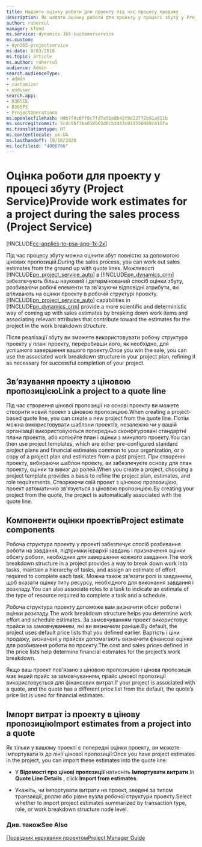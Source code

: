 ```yaml
---
title: Надайте оцінку роботи для проекту під час процесу продажу
description: Як надати оцінку роботи для проекту у процесі збуту у Project Service
author: ruhercul
manager: kfend
ms.service: dynamics-365-customerservice
ms.custom:
- dyn365-projectservice
ms.date: 8/03/2018
ms.topic: article
ms.author: ruhercul
audience: Admin
search.audienceType:
- admin
- customizer
- enduser
search.app:
- D365CE
- D365PS
- ProjectOperations
ms.openlocfilehash: ddb7f8c0ff8c7fd7e51edb42f9d227f2b91a811b
ms.sourcegitcommit: 5c4c9bf3ba018562d6cb3443c01d550489c415fa
ms.translationtype: HT
ms.contentlocale: uk-UA
ms.lasthandoff: 10/16/2020
ms.locfileid: "4086766"
---
```

# <a name="provide-work-estimates-for-a-project-during-the-sales-process-project-service"></a><span data-ttu-id="62116-103">Оцінка роботи для проекту у процесі збуту (Project Service)</span><span class="sxs-lookup"><span data-stu-id="62116-103">Provide work estimates for a project during the sales process (Project Service)</span></span>

[!INCLUDE[cc-applies-to-psa-app-1x-2x](../includes/cc-applies-to-psa-app-1x-2x.md)]

<span data-ttu-id="62116-104">Під час процесу збуту можна оцінити збут повністю за допомогою цінових пропозицій.</span><span class="sxs-lookup"><span data-stu-id="62116-104">During the sales process, you can work out sales estimates from the ground up with quote lines.</span></span> <span data-ttu-id="62116-105">Можливості [!INCLUDE[pn_project_service_auto](../includes/pn-project-service-auto.md)] в [!INCLUDE[pn_dynamics_crm](../includes/pn-dynamics-crm.md)] забезпечують більш науковий і детермінований спосіб оцінки збуту, розбиваючи робочі елементи та зв'язуючи відповідні атрибути, які впливають на оцінки проекту в робочій структурі проекту.</span><span class="sxs-lookup"><span data-stu-id="62116-105">[!INCLUDE[pn_project_service_auto](../includes/pn-project-service-auto.md)] capabilities in [!INCLUDE[pn_dynamics_crm](../includes/pn-dynamics-crm.md)] provide a more scientific and deterministic way of coming up with sales estimates by breaking down work items and associating relevant attributes that contribute toward the estimates for the project in the work breakdown structure.</span></span>  
  
 <span data-ttu-id="62116-106">Після реалізації збуту ви зможете використовувати робочу структура проекту у плані проекту, переробивши його, як необхідно, для успішного завершення вашого проекту.</span><span class="sxs-lookup"><span data-stu-id="62116-106">Once you win the sale, you can use the associated work breakdown structure in your project plan, refining it as necessary for successful completion of your project.</span></span>  
  
## <a name="link-a-project-to-a-quote-line"></a><span data-ttu-id="62116-107">Зв’язування проекту з ціновою пропозицією</span><span class="sxs-lookup"><span data-stu-id="62116-107">Link a project to a quote line</span></span>  
 <span data-ttu-id="62116-108">Під час створення цінової пропозиції на основі проекту ви можете створити новий проект з ціновою пропозицією.</span><span class="sxs-lookup"><span data-stu-id="62116-108">When creating a project-based quote line, you can create a new project from the quote line.</span></span> <span data-ttu-id="62116-109">Потім можна використовувати шаблони проектів, незалежно чи у вашій організації використовуються попередньо сконфігуровані стандартні плани проектів, або копіюйте план і оцінки з минулого проекту.</span><span class="sxs-lookup"><span data-stu-id="62116-109">You can then use project templates, which are either pre-configured standard project plans and financial estimates common to your organization, or a copy of a project plan and estimates from a past project.</span></span> <span data-ttu-id="62116-110">При створенні проекту, вибираючи шаблон проекту, ви забезпечуєте основу для план проекту, оцінки та вимог до ролей.</span><span class="sxs-lookup"><span data-stu-id="62116-110">When you create a project, choosing a project template provides a basis to refine the project plan, estimates, and role requirements.</span></span> <span data-ttu-id="62116-111">Створюючи свій проект з ціновою пропозицією, проект автоматично зв'язується з ціновою пропозицією.</span><span class="sxs-lookup"><span data-stu-id="62116-111">By creating your project from the quote, the project is automatically associated with the quote line.</span></span>  
  
## <a name="project-estimate-components"></a><span data-ttu-id="62116-112">Компоненти оцінки проектів</span><span class="sxs-lookup"><span data-stu-id="62116-112">Project estimate components</span></span>  
 <span data-ttu-id="62116-113">Робоча структура проекту у проекті забезпечує спосіб розбивання роботи на завдання, підтримки ієрархії завдань і призначення оцінки обсягу роботи, необхідних для завершення кожного завдання.</span><span class="sxs-lookup"><span data-stu-id="62116-113">The work breakdown structure in a project provides a way to break down work into tasks, maintain a hierarchy of tasks, and assign an estimate of effort required to complete each task.</span></span> <span data-ttu-id="62116-114">Можна також зв'язати ролі із завданням, щоб вказати оцінку типу ресурсу, необхідного для виконання завдання і розкладу.</span><span class="sxs-lookup"><span data-stu-id="62116-114">You can also associate roles to a task to indicate an estimate of the type of resource required to complete a task and a schedule.</span></span>  
  
 <span data-ttu-id="62116-115">Робоча структура проекту допоможе вам визначити обсяг роботи і оцінки розкладу.</span><span class="sxs-lookup"><span data-stu-id="62116-115">The work breakdown structure helps you determine work effort and schedule estimates.</span></span> <span data-ttu-id="62116-116">За замовчуванням проект використовує прайси за замовчуванням, які ви визначили раніше.</span><span class="sxs-lookup"><span data-stu-id="62116-116">By default, the project uses default price lists that you defined earlier.</span></span> <span data-ttu-id="62116-117">Вартість і ціни продажу, визначені у прайсах допомагають визначити фінансові оцінки для розбивання роботи по проекту.</span><span class="sxs-lookup"><span data-stu-id="62116-117">The cost and sales prices defined in the price lists help determine financial estimates for the project’s work breakdown.</span></span>  
  
 <span data-ttu-id="62116-118">Якщо ваш проект пов'язано з ціновою пропозицією і цінова пропозиція має інший прайс за замовчуванням, прайс цінової пропозиції використовується для фінансових витрат.</span><span class="sxs-lookup"><span data-stu-id="62116-118">If your project is associated with a quote, and the quote has a different price list from the default, the quote’s price list is used for financial estimates.</span></span>  
  
## <a name="import-estimates-from-a-project-into-a-quote"></a><span data-ttu-id="62116-119">Імпорт витрат із проекту в цінову пропозицію</span><span class="sxs-lookup"><span data-stu-id="62116-119">Import estimates from a project into a quote</span></span>  
 <span data-ttu-id="62116-120">Як тільки у вашому проекті є попередні оцінки проекту, ви можете імпортувати їх до лінії цінової пропозиції:</span><span class="sxs-lookup"><span data-stu-id="62116-120">Once you have project estimates in the project, you can import these estimates into the quote line:</span></span>  
  
-   <span data-ttu-id="62116-121">У **Відомості про цінові пропозиції** натисніть **Імпортувати витрати**.</span><span class="sxs-lookup"><span data-stu-id="62116-121">In **Quote Line Details** , click **Import from estimates**.</span></span> 

-   <span data-ttu-id="62116-122">Укажіть, чи імпортувати витрати на проект, зведені за типом транзакції, роллю або рівне вузла робочої структури проекту.</span><span class="sxs-lookup"><span data-stu-id="62116-122">Select whether to import project estimates summarized by transaction type, role, or work breakdown structure node level.</span></span>  
  
### <a name="see-also"></a><span data-ttu-id="62116-123">Див. також</span><span class="sxs-lookup"><span data-stu-id="62116-123">See Also</span></span>  
 [<span data-ttu-id="62116-124">Провідник керування проектом</span><span class="sxs-lookup"><span data-stu-id="62116-124">Project Manager Guide</span></span>](../psa/project-manager-guide.md)
